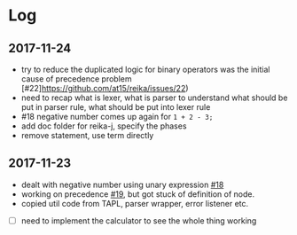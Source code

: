 # Log

## 2017-11-24

- try to reduce the duplicated logic for binary operators was the initial cause of precedence problem [#22]https://github.com/at15/reika/issues/22)
- need to recap what is lexer, what is parser to understand what
should be put in parser rule, what should be put into lexer rule
- #18 negative number comes up again for `1 + 2 - 3;`
- add doc folder for reika-j, specify the phases
- remove statement, use term directly

## 2017-11-23

- dealt with negative number using unary expression [#18](https://github.com/at15/reika/issues/18)
- working on precedence [#19](https://github.com/at15/reika/issues/19), but got stuck of definition of node.
- copied util code from TAPL, parser wrapper, error listener etc.
- [ ] need to implement the calculator to see the whole thing working